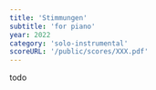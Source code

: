 ```yaml
---
title: 'Stimmungen'
subtitle: 'for piano'
year: 2022
category: 'solo-instrumental'
scoreURL: '/public/scores/XXX.pdf'
---
```


todo